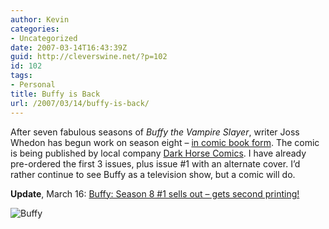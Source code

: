 ```yaml
---
author: Kevin
categories:
- Uncategorized
date: 2007-03-14T16:43:39Z
guid: http://cleverswine.net/?p=102
id: 102
tags:
- Personal
title: Buffy is Back
url: /2007/03/14/buffy-is-back/
---
```


After seven fabulous seasons of _Buffy the Vampire Slayer_, writer Joss Whedon has begun work on season eight &#8211; [in comic book form](http://www.darkhorse.com/zones/buffy/index.php). The comic is being published by local company [Dark Horse Comics](http://www.darkhorse.com/company/overview.php). I have already pre-ordered the first 3 issues, plus issue #1 with an alternate cover. I&#8217;d rather continue to see Buffy as a television show, but a comic will do.

**Update**, March 16: [Buffy: Season 8 #1 sells out &#8211; gets second printing!](http://forevergeek.com/entertainment/buffy_season_8_1_sells_out_-_gets_second_printing.php)

<img id="image101" src="https://i1.wp.com/blog.cleverswine.net/wp-content/uploads/2007/03/buffy5_lg.JPG?w=840" alt="Buffy" data-recalc-dims="1" />